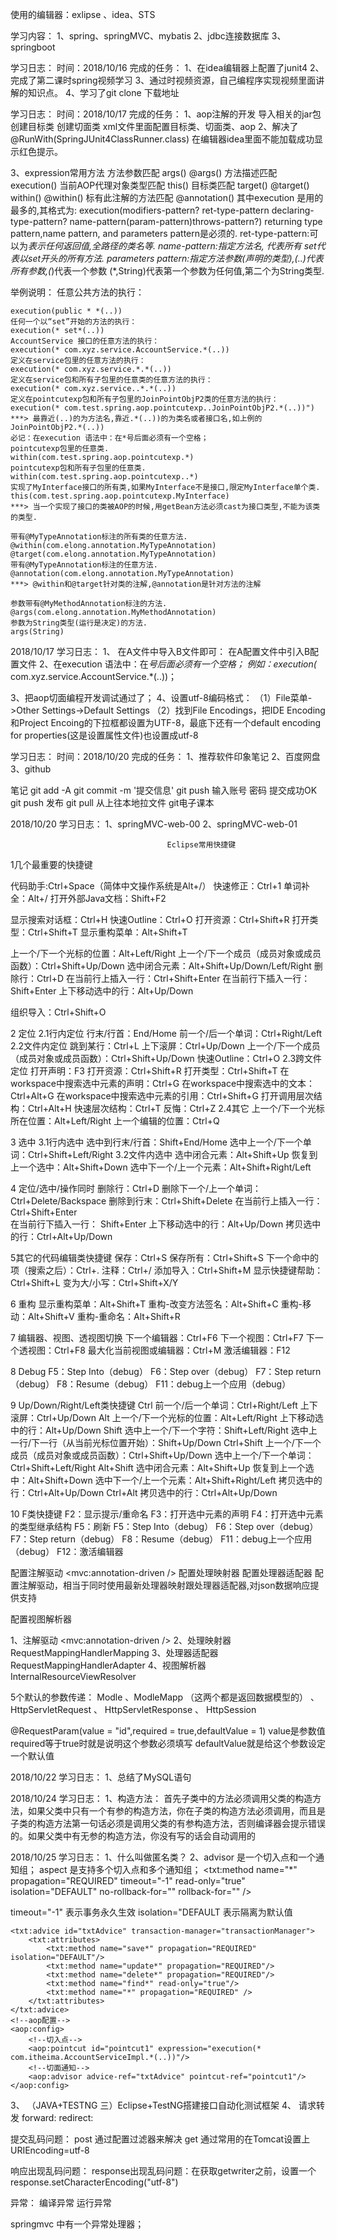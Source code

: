 
使用的编辑器：exlipse 、idea、STS

学习内容：
1、spring、springMVC、mybatis
2、jdbc连接数据库
3、springboot

学习日志：
时间：2018/10/16
完成的任务：
1、在idea编辑器上配置了junit4 
2、完成了第二课时spring视频学习
3、通过时视频资源，自己编程序实现视频里面讲解的知识点。
4、学习了git clone 下载地址

学习日志：
时间：2018/10/17
完成的任务：
1、aop注解的开发
    导入相关的jar包
    创建目标类
    创建切面类
    xml文件里面配置目标类、切面类、aop
2、解决了@RunWith(SpringJUnit4ClassRunner.class) 在编辑器idea里面不能加载成功显示红色提示。

3、expression常用方法
方法参数匹配
    args()
    @args()
方法描述匹配
    execution()
当前AOP代理对象类型匹配
    this()
目标类匹配
    target()
    @target()
    within()
    @within()
标有此注解的方法匹配
    @annotation()
其中execution 是用的最多的,其格式为:
    execution(modifiers-pattern? ret-type-pattern declaring-type-pattern? name-pattern(param-pattern)throws-pattern?) 
    returning type pattern,name pattern, and parameters pattern是必须的. 
    ret-type-pattern:可以为*表示任何返回值,全路径的类名等. 
    name-pattern:指定方法名, *代表所有 
    set*代表以set开头的所有方法. 
    parameters pattern:指定方法参数(声明的类型),(..)代表所有参数,(*)代表一个参数 
    (*,String)代表第一个参数为任何值,第二个为String类型.

举例说明：
任意公共方法的执行：

    execution(public * *(..))
    任何一个以“set”开始的方法的执行：
    execution(* set*(..))
    AccountService 接口的任意方法的执行：
    execution(* com.xyz.service.AccountService.*(..))
    定义在service包里的任意方法的执行：
    execution(* com.xyz.service.*.*(..))
    定义在service包和所有子包里的任意类的任意方法的执行：
    execution(* com.xyz.service..*.*(..))
    定义在pointcutexp包和所有子包里的JoinPointObjP2类的任意方法的执行：
    execution(* com.test.spring.aop.pointcutexp..JoinPointObjP2.*(..))")
    ***> 最靠近(..)的为方法名,靠近.*(..))的为类名或者接口名,如上例的JoinPointObjP2.*(..))
    必记：在execution 语法中：在*号后面必须有一个空格；
    pointcutexp包里的任意类.
    within(com.test.spring.aop.pointcutexp.*)
    pointcutexp包和所有子包里的任意类.
    within(com.test.spring.aop.pointcutexp..*)
    实现了MyInterface接口的所有类,如果MyInterface不是接口,限定MyInterface单个类.
    this(com.test.spring.aop.pointcutexp.MyInterface)
    ***> 当一个实现了接口的类被AOP的时候,用getBean方法必须cast为接口类型,不能为该类的类型.

    带有@MyTypeAnnotation标注的所有类的任意方法.
    @within(com.elong.annotation.MyTypeAnnotation)
    @target(com.elong.annotation.MyTypeAnnotation)
    带有@MyTypeAnnotation标注的任意方法.
    @annotation(com.elong.annotation.MyTypeAnnotation)
    ***> @within和@target针对类的注解,@annotation是针对方法的注解

    参数带有@MyMethodAnnotation标注的方法.
    @args(com.elong.annotation.MyMethodAnnotation)
    参数为String类型(运行是决定)的方法.
    args(String)


2018/10/17
学习日志：
1、 在A文件中导入B文件即可：
    在A配置文件中引入B配置文件
    <import resource="B.xml"/>
2、在execution 语法中：在*号后面必须有一个空格；
例如：execution(* com.xyz.service.AccountService.*(..))；

3、把aop切面编程开发调试通过了；
4、设置utf-8编码格式：
（1）File菜单->Other Settings->Default Settings
（2）找到File Encodings，把IDE Encoding和Project Encoing的下拉框都设置为UTF-8，最底下还有一个default encoding for properties(这是设置属性文件)也设置成utf-8

学习日志：
时间：2018/10/20
完成的任务：
1、推荐软件印象笔记
2、百度网盘
3、github

笔记
git add -A 
git commit -m '提交信息'
git push 
输入账号
密码
提交成功OK
git push  发布
git pull  从上往本地拉文件
git电子课本

2018/10/20
学习日志：
1、springMVC-web-00
2、springMVC-web-01

                                       Eclipse常用快捷键
1几个最重要的快捷键

代码助手:Ctrl+Space（简体中文操作系统是Alt+/）
快速修正：Ctrl+1
单词补全：Alt+/
打开外部Java文档：Shift+F2

显示搜索对话框：Ctrl+H
快速Outline：Ctrl+O
打开资源：Ctrl+Shift+R
打开类型：Ctrl+Shift+T
显示重构菜单：Alt+Shift+T

上一个/下一个光标的位置：Alt+Left/Right 
上一个/下一个成员（成员对象或成员函数）：Ctrl+Shift+Up/Down
选中闭合元素：Alt+Shift+Up/Down/Left/Right
删除行：Ctrl+D
在当前行上插入一行：Ctrl+Shift+Enter
在当前行下插入一行： Shift+Enter
上下移动选中的行：Alt+Up/Down


组织导入：Ctrl+Shift+O


2 定位 
2.1行内定位 
行末/行首：End/Home
前一个/后一个单词：Ctrl+Right/Left
2.2文件内定位 
跳到某行：Ctrl+L
上下滚屏：Ctrl+Up/Down
上一个/下一个成员（成员对象或成员函数）：Ctrl+Shift+Up/Down
快速Outline：Ctrl+O 
2.3跨文件定位 
打开声明：F3
打开资源：Ctrl+Shift+R
打开类型：Ctrl+Shift+T
在workspace中搜索选中元素的声明：Ctrl+G
在workspace中搜索选中的文本：Ctrl+Alt+G
在workspace中搜索选中元素的引用：Ctrl+Shift+G
打开调用层次结构：Ctrl+Alt+H
快速层次结构：Ctrl+T
反悔：Ctrl+Z
2.4其它 
上一个/下一个光标所在位置：Alt+Left/Right
上一个编辑的位置：Ctrl+Q 

 

3 选中 
3.1行内选中 
选中到行末/行首：Shift+End/Home
选中上一个/下一个单词：Ctrl+Shift+Left/Right
3.2文件内选中 
选中闭合元素：Alt+Shift+Up
恢复到上一个选中：Alt+Shift+Down
选中下一个/上一个元素：Alt+Shift+Right/Left 

 

4 定位/选中/操作同时 
删除行：Ctrl+D
删除下一个/上一个单词：Ctrl+Delete/Backspace
删除到行末：Ctrl+Shift+Delete
在当前行上插入一行：Ctrl+Shift+Enter  
在当前行下插入一行： Shift+Enter
上下移动选中的行：Alt+Up/Down
拷贝选中的行：Ctrl+Alt+Up/Down 

 

5其它的代码编辑类快捷键 
保存：Ctrl+S
保存所有：Ctrl+Shift+S
下一个命中的项（搜索之后）：Ctrl+.
注释：Ctrl+/
添加导入：Ctrl+Shift+M
显示快捷键帮助：Ctrl+Shift+L
变为大/小写：Ctrl+Shift+X/Y

 

6 重构 
显示重构菜单：Alt+Shift+T
重构-改变方法签名：Alt+Shift+C
重构-移动：Alt+Shift+V
重构-重命名：Alt+Shift+R 

 

7 编辑器、视图、透视图切换 
下一个编辑器：Ctrl+F6
下一个视图：Ctrl+F7
下一个透视图：Ctrl+F8
最大化当前视图或编辑器：Ctrl+M
激活编辑器：F12 

 

8 Debug 
F5：Step Into（debug）
F6：Step over（debug）
F7：Step return（debug）
F8：Resume（debug）
F11：debug上一个应用（debug） 

 

9 Up/Down/Right/Left类快捷键 
Ctrl
前一个/后一个单词：Ctrl+Right/Left
上下滚屏：Ctrl+Up/Down
Alt
上一个/下一个光标的位置：Alt+Left/Right
上下移动选中的行：Alt+Up/Down
Shift
选中上一个/下一个字符：Shift+Left/Right
选中上一行/下一行（从当前光标位置开始）：Shift+Up/Down
Ctrl+Shift
上一个/下一个成员（成员对象或成员函数）：Ctrl+Shift+Up/Down
选中上一个/下一个单词：Ctrl+Shift+Left/Right
Alt+Shift
选中闭合元素：Alt+Shift+Up
恢复到上一个选中：Alt+Shift+Down
选中下一个/上一个元素：Alt+Shift+Right/Left
拷贝选中的行：Ctrl+Alt+Up/Down
Ctrl+Alt
拷贝选中的行：Ctrl+Alt+Up/Down 

 

10 F类快捷键 
F2：显示提示/重命名
F3：打开选中元素的声明
F4：打开选中元素的类型继承结构
F5：刷新
F5：Step Into（debug）
F6：Step over（debug）
F7：Step return（debug）
F8：Resume（debug）
F11：debug上一个应用（debug）
F12：激活编辑器

配置注解驱动
<mvc:annotation-driven />
配置处理映射器
<bean class="org.springframework.web.servlet.mvc.method.annotation.RequestMappingHandlerMapping"/>
配置处理器适配器
<bean class="org.springframework.web.servlet.mvc.method.annotation.RequestMappingHandlerAdapter"/>
配置注解驱动，相当于同时使用最新处理器映射跟处理器适配器,对json数据响应提供支持

配置视图解析器
<bean class="org.springframework.web.servlet.view.InternalResourceViewResolver">

1、注解驱动         <mvc:annotation-driven />
2、处理映射器       RequestMappingHandlerMapping
3、处理器适配器     RequestMappingHandlerAdapter
4、视图解析器       InternalResourceViewResolver

5个默认的参数传递：
Modle 、ModleMapp  （这两个都是返回数据模型的）
、HttpServletRequest 、  HttpServletResponse 、 HttpSession


@RequestParam(value = "id",required = true,defaultValue = 1)
value是参数值  required等于true时就是说明这个参数必须填写  defaultValue就是给这个参数设定一个默认值


2018/10/22
学习日志：
1、总结了MySQL语句

2018/10/24
学习日志：
1、构造方法：
首先子类中的方法必须调用父类的构造方法，如果父类中只有一个有参的构造方法，你在子类的构造方法必须调用，而且是子类的构造方法第一句话必须是调用父类的有参构造方法，否则编译器会提示错误的。如果父类中有无参的构造方法，你没有写的话会自动调用的

2018/10/25
学习日志：
1、什么叫做匿名类？
2、advisor 是一个切入点和一个通知组；
   aspect 是支持多个切入点和多个通知组；
   <txt:method name="*" propagation="REQUIRED" timeout="-1" read-only="true" isolation="DEFAULT" no-rollback-for="" rollback-for=""   />

timeout="-1" 表示事务永久生效
isolation="DEFAULT  表示隔离为默认值

 <!--配置事务的增强====-->
    <txt:advice id="txtAdvice" transaction-manager="transactionManager">
        <txt:attributes>
            <txt:method name="save*" propagation="REQUIRED" isolation="DEFAULT"/>
            <txt:method name="update*" propagation="REQUIRED"/>
            <txt:method name="delete*" propagation="REQUIRED"/>
            <txt:method name="find*" read-only="true"/>
            <txt:method name="*" propagation="REQUIRED" />
        </txt:attributes>
    </txt:advice>
    <!--aop配置-->
    <aop:config>
        <!--切入点-->
        <aop:pointcut id="pointcut1" expression="execution(* com.itheima.AccountServiceImpl.*(..))"/>
        <!--切面通知-->
        <aop:advisor advice-ref="txtAdvice" pointcut-ref="pointcut1"/>
    </aop:config>

3、
（JAVA+TESTNG 三）Eclipse+TestNG搭建接口自动化测试框架
4、
请求转发
forward:
redirect:

提交乱码问题：
post 通过配置过滤器来解决
get  通过常用的在Tomcat设置上URIEncoding=utf-8

响应出现乱码问题：
response出现乱码问题：在获取getwriter之前，设置一个response.setCharacterEncoding("utf-8") 

异常：
编译异常
运行异常

springmvc 中有一个异常处理器；